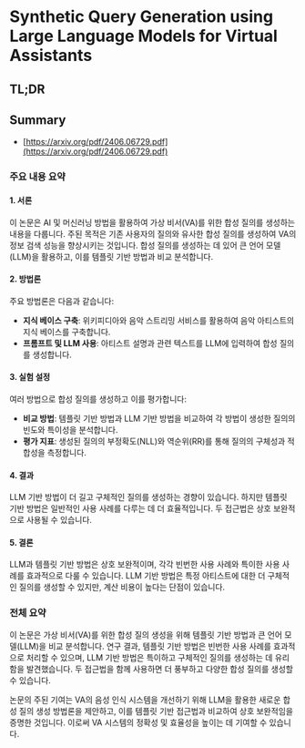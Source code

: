 # Synthetic Query Generation using Large Language Models for Virtual Assistants
## TL;DR
## Summary
- [https://arxiv.org/pdf/2406.06729.pdf](https://arxiv.org/pdf/2406.06729.pdf)

### 주요 내용 요약

#### 1. 서론 
이 논문은 AI 및 머신러닝 방법을 활용하여 가상 비서(VA)를 위한 합성 질의를 생성하는 내용을 다룹니다. 주된 목적은 기존 사용자의 질의와 유사한 합성 질의를 생성하여 VA의 정보 검색 성능을 향상시키는 것입니다. 합성 질의를 생성하는 데 있어 큰 언어 모델(LLM)을 활용하고, 이를 템플릿 기반 방법과 비교 분석합니다.

#### 2. 방법론
주요 방법론은 다음과 같습니다:
- **지식 베이스 구축**: 위키피디아와 음악 스트리밍 서비스를 활용하여 음악 아티스트의 지식 베이스를 구축합니다.
- **프롬프트 및 LLM 사용**: 아티스트 설명과 관련 텍스트를 LLM에 입력하여 합성 질의를 생성합니다.
  
#### 3. 실험 설정
여러 방법으로 합성 질의를 생성하고 이를 평가합니다:
- **비교 방법**: 템플릿 기반 방법과 LLM 기반 방법을 비교하여 각 방법이 생성한 질의의 빈도와 특이성을 분석합니다.
- **평가 지표**: 생성된 질의의 부정확도(NLL)와 역순위(RR)를 통해 질의의 구체성과 적합성을 측정합니다.

#### 4. 결과
LLM 기반 방법이 더 길고 구체적인 질의를 생성하는 경향이 있습니다. 하지만 템플릿 기반 방법은 일반적인 사용 사례를 다루는 데 더 효율적입니다. 두 접근법은 상호 보완적으로 사용될 수 있습니다.

#### 5. 결론
LLM과 템플릿 기반 방법은 상호 보완적이며, 각각 빈번한 사용 사례와 특이한 사용 사례를 효과적으로 다룰 수 있습니다. LLM 기반 방법은 특정 아티스트에 대한 더 구체적인 질의를 생성할 수 있지만, 계산 비용이 높다는 단점이 있습니다.

### 전체 요약

이 논문은 가상 비서(VA)를 위한 합성 질의 생성을 위해 템플릿 기반 방법과 큰 언어 모델(LLM)을 비교 분석합니다. 연구 결과, 템플릿 기반 방법은 빈번한 사용 사례를 효과적으로 처리할 수 있으며, LLM 기반 방법은 특이하고 구체적인 질의를 생성하는 데 유리함을 발견했습니다. 두 접근법을 함께 사용하면 더 풍부하고 다양한 합성 질의를 생성할 수 있습니다.

논문의 주된 기여는 VA의 음성 인식 시스템을 개선하기 위해 LLM을 활용한 새로운 합성 질의 생성 방법론을 제안하고, 이를 템플릿 기반 접근법과 비교하여 상호 보완적임을 증명한 것입니다. 이로써 VA 시스템의 정확성 및 효율성을 높이는 데 기여할 수 있습니다.